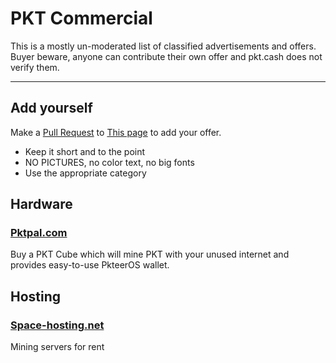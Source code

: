 # PKT Commercial

This is a mostly un-moderated list of classified advertisements and offers. Buyer beware, anyone can contribute their own offer and pkt.cash does not verify them.

---
## Add yourself
Make a [Pull Request](https://docs.github.com/en/github/collaborating-with-pull-requests/proposing-changes-to-your-work-with-pull-requests/creating-a-pull-request) to [This page](https://github.com/pkt-cash/pkt-docs/blob/main/docs/commercial.md) to add your offer.

* Keep it short and to the point
* NO PICTURES, no color text, no big fonts
* Use the appropriate category

## Hardware
### [Pktpal.com](https://pktpal.com/)
Buy a PKT Cube which will mine PKT with your unused internet and provides easy-to-use PkteerOS wallet.

## Hosting
### [Space-hosting.net](https//space-hosting.net)
Mining servers for rent